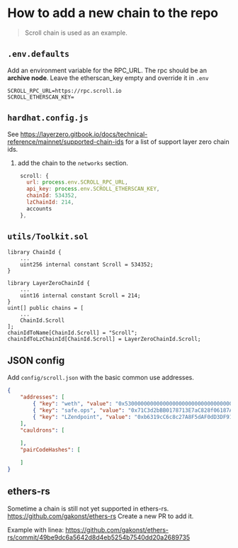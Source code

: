 # How to add a new chain to the repo

> Scroll chain is used as an example.

## `.env.defaults`
Add an environment variable for the RPC_URL. The rpc should be an **archive node**.
Leave the etherscan_key empty and override it in `.env`

```
SCROLL_RPC_URL=https://rpc.scroll.io
SCROLL_ETHERSCAN_KEY=
```

## `hardhat.config.js`
See https://layerzero.gitbook.io/docs/technical-reference/mainnet/supported-chain-ids for a list of support layer zero chain ids.

1. add the chain to the `networks` section.
```javascript
    scroll: {
      url: process.env.SCROLL_RPC_URL,
      api_key: process.env.SCROLL_ETHERSCAN_KEY,
      chainId: 534352,
      lzChainId: 214,
      accounts
    },
```

## `utils/Toolkit.sol`
```solidity
library ChainId {
    ...
    uint256 internal constant Scroll = 534352;
}

library LayerZeroChainId {
    ...
    uint16 internal constant Scroll = 214;
}
uint[] public chains = [
    ...
    ChainId.Scroll
];
chainIdToName[ChainId.Scroll] = "Scroll";
chainIdToLzChainId[ChainId.Scroll] = LayerZeroChainId.Scroll;
```

## JSON config
Add `config/scroll.json` with the basic common use addresses.

```json
{
    "addresses": [
        { "key": "weth", "value": "0x5300000000000000000000000000000000000004" },
        { "key": "safe.ops", "value": "0x71C3d2bBB0178713E7aC828f06187A70d7BC2822" },
        { "key": "LZendpoint", "value": "0xb6319cC6c8c27A8F5dAF0dD3DF91EA35C4720dd7" }
    ],
    "cauldrons": [
        
    ],
    "pairCodeHashes": [

    ]
}
```

## ethers-rs
Sometime a chain is still not yet supported in ethers-rs. https://github.com/gakonst/ethers-rs
Create a new PR to add it.

Example with linea:
https://github.com/gakonst/ethers-rs/commit/49be9dc6a5642d8d4eb5254b7540dd20a2689735
